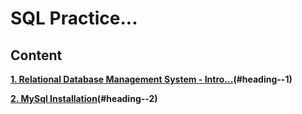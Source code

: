 # SQL Practice...

## Content

**[1. Relational Database Management System - Intro...](rdbms.md)(#heading--1)**

**[2. MySql Installation](sql_journey.md)(#heading--2)**
